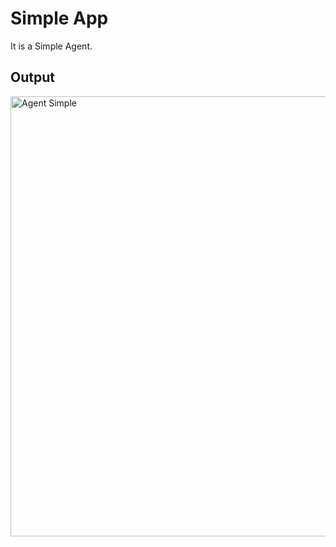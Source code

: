 # Simple App

It is a Simple Agent.

## Output
<img width="1115" height="704" alt="Agent Simple" src="https://github.com/user-attachments/assets/4037ef50-9b43-4286-9bcc-ba92bfa4a116" />
